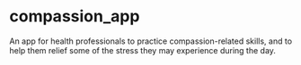 # compassion_app

An app for health professionals to practice compassion-related skills, and to help them relief some
of the stress they may experience during the day.
